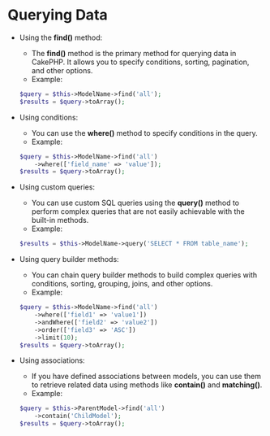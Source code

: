 # Querying Data

-   Using the **find()** method:
    -   The **find()** method is the primary method for querying data in CakePHP. It allows you to specify conditions, sorting, pagination, and other options.
    -   Example:
    ```php
    $query = $this->ModelName->find('all');
    $results = $query->toArray();
    ```
-   Using conditions:
    -   You can use the **where()** method to specify conditions in the query.
    -   Example:
    ```php
    $query = $this->ModelName->find('all')
      	->where(['field_name' => 'value']);
    $results = $query->toArray();
    ```
-   Using custom queries:

    -   You can use custom SQL queries using the **query()** method to perform complex queries that are not easily achievable with the built-in methods.
    -   Example:

    ```php
    $results = $this->ModelName->query('SELECT * FROM table_name');
    ```

-   Using query builder methods:
    -   You can chain query builder methods to build complex queries with conditions, sorting, grouping, joins, and other options.
    -   Example:
    ```php
    $query = $this->ModelName->find('all')
    	->where(['field1' => 'value1'])
    	->andWhere(['field2' => 'value2'])
    	->order(['field3' => 'ASC'])
    	->limit(10);
    $results = $query->toArray();
    ```
-   Using associations:
    -   If you have defined associations between models, you can use them to retrieve related data using methods like **contain()** and **matching()**.
    -   Example:
    ```php
    $query = $this->ParentModel->find('all')
    	->contain('ChildModel');
    $results = $query->toArray();
    ```
